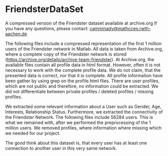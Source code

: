 # FriendsterDataSet
A compressed version of the Friendster dataset available at archive.org
If you have any questions, please contact: 
    camminady@mathcces.rwth-aachen.de

The following files include a compressed representation of the first 
1 million users of the Friendster network in Matlab.
All data is taken from Archive.org, where a complete copy of the Friendster
network is stored (https://archive.org/details/archive-team-friendster).
At Archive.org, the available files contain all profile data in 
html format. However, often it is not necessary to work with the complete 
profile data. We do not claim, that the presented data is correct, nor that
it is complete. All profile information have been gather by using grep on
the profile.html files. There are user profiles, which are not public and
therefore, no information could be extracted.
We did not differentiate between private profiles / deleted profiles / missing profiles. 

We extracted some relevant information about a User such as
Gender, Age, Interests, Relationship Status. 
Furthermore, we extracted the connectivity of the Friendster Network.
The following files include 56284 users. This is what we remained with,
after we performed the preprocessing of the 1 million users.
We removed profiles, where information where missing which we needed for our project.

The good think about this dataset is, that every user has at least one connection
to another user in this very same network.